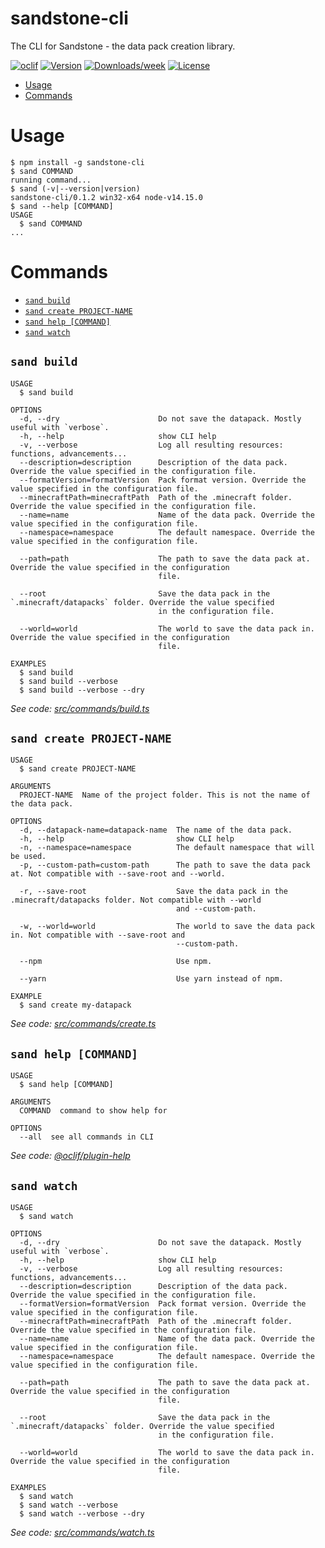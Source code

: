 sandstone-cli
=============

The CLI for Sandstone - the data pack creation library.

[![oclif](https://img.shields.io/badge/cli-oclif-brightgreen.svg)](https://oclif.io)
[![Version](https://img.shields.io/npm/v/sandstone-cli.svg)](https://npmjs.org/package/sandstone-cli)
[![Downloads/week](https://img.shields.io/npm/dw/sandstone-cli.svg)](https://npmjs.org/package/sandstone-cli)
[![License](https://img.shields.io/npm/l/sandstone-cli.svg)](https://github.com/TheMrZZ/sandstone-cli/blob/master/package.json)

<!-- toc -->
* [Usage](#usage)
* [Commands](#commands)
<!-- tocstop -->
# Usage
<!-- usage -->
```sh-session
$ npm install -g sandstone-cli
$ sand COMMAND
running command...
$ sand (-v|--version|version)
sandstone-cli/0.1.2 win32-x64 node-v14.15.0
$ sand --help [COMMAND]
USAGE
  $ sand COMMAND
...
```
<!-- usagestop -->
# Commands
<!-- commands -->
* [`sand build`](#sand-build)
* [`sand create PROJECT-NAME`](#sand-create-project-name)
* [`sand help [COMMAND]`](#sand-help-command)
* [`sand watch`](#sand-watch)

## `sand build`

```
USAGE
  $ sand build

OPTIONS
  -d, --dry                      Do not save the datapack. Mostly useful with `verbose`.
  -h, --help                     show CLI help
  -v, --verbose                  Log all resulting resources: functions, advancements...
  --description=description      Description of the data pack. Override the value specified in the configuration file.
  --formatVersion=formatVersion  Pack format version. Override the value specified in the configuration file.
  --minecraftPath=minecraftPath  Path of the .minecraft folder. Override the value specified in the configuration file.
  --name=name                    Name of the data pack. Override the value specified in the configuration file.
  --namespace=namespace          The default namespace. Override the value specified in the configuration file.

  --path=path                    The path to save the data pack at. Override the value specified in the configuration
                                 file.

  --root                         Save the data pack in the `.minecraft/datapacks` folder. Override the value specified
                                 in the configuration file.

  --world=world                  The world to save the data pack in. Override the value specified in the configuration
                                 file.

EXAMPLES
  $ sand build
  $ sand build --verbose
  $ sand build --verbose --dry
```

_See code: [src/commands/build.ts](https://github.com/TheMrZZ/sandstone-cli/blob/v0.1.2/src/commands/build.ts)_

## `sand create PROJECT-NAME`

```
USAGE
  $ sand create PROJECT-NAME

ARGUMENTS
  PROJECT-NAME  Name of the project folder. This is not the name of the data pack.

OPTIONS
  -d, --datapack-name=datapack-name  The name of the data pack.
  -h, --help                         show CLI help
  -n, --namespace=namespace          The default namespace that will be used.
  -p, --custom-path=custom-path      The path to save the data pack at. Not compatible with --save-root and --world.

  -r, --save-root                    Save the data pack in the .minecraft/datapacks folder. Not compatible with --world
                                     and --custom-path.

  -w, --world=world                  The world to save the data pack in. Not compatible with --save-root and
                                     --custom-path.

  --npm                              Use npm.

  --yarn                             Use yarn instead of npm.

EXAMPLE
  $ sand create my-datapack
```

_See code: [src/commands/create.ts](https://github.com/TheMrZZ/sandstone-cli/blob/v0.1.2/src/commands/create.ts)_

## `sand help [COMMAND]`

```
USAGE
  $ sand help [COMMAND]

ARGUMENTS
  COMMAND  command to show help for

OPTIONS
  --all  see all commands in CLI
```

_See code: [@oclif/plugin-help](https://github.com/oclif/plugin-help/blob/v3.2.0/src/commands/help.ts)_

## `sand watch`

```
USAGE
  $ sand watch

OPTIONS
  -d, --dry                      Do not save the datapack. Mostly useful with `verbose`.
  -h, --help                     show CLI help
  -v, --verbose                  Log all resulting resources: functions, advancements...
  --description=description      Description of the data pack. Override the value specified in the configuration file.
  --formatVersion=formatVersion  Pack format version. Override the value specified in the configuration file.
  --minecraftPath=minecraftPath  Path of the .minecraft folder. Override the value specified in the configuration file.
  --name=name                    Name of the data pack. Override the value specified in the configuration file.
  --namespace=namespace          The default namespace. Override the value specified in the configuration file.

  --path=path                    The path to save the data pack at. Override the value specified in the configuration
                                 file.

  --root                         Save the data pack in the `.minecraft/datapacks` folder. Override the value specified
                                 in the configuration file.

  --world=world                  The world to save the data pack in. Override the value specified in the configuration
                                 file.

EXAMPLES
  $ sand watch
  $ sand watch --verbose
  $ sand watch --verbose --dry
```

_See code: [src/commands/watch.ts](https://github.com/TheMrZZ/sandstone-cli/blob/v0.1.2/src/commands/watch.ts)_
<!-- commandsstop -->
